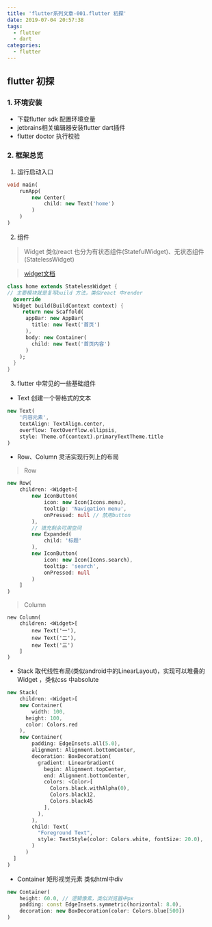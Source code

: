 ```yaml
---
title: 'flutter系列文章-001.flutter 初探'
date: 2019-07-04 20:57:38
tags:
  - flutter
  - dart
categories:
  - flutter
---
```

## flutter 初探

### 1. 环境安装

- 下载flutter sdk 配置环境变量
- jetbrains相关编辑器安装flutter dart插件
- flutter doctor 执行校验

### 2. 框架总览

1. 运行启动入口

```dart
void main(
	runApp(
		new Center(
			child: new Text('home')
		)
	)
)
```

2. 组件

> Widget 类似react 也分为有状态组件(StatefulWidget)、无状态组件(StatelessWidget)

> [widget文档](https://docs.flutter.io/flutter/widgets/Stack-class.html)

   ```dart
   class home extends StatelessWidget {
   // 主要模块就是复写build 方法，类似react 中render
     @override
     Widget build(BuildContext context) {
   		return new Scaffold(
         appBar: new AppBar(
           title: new Text('首页')
         ),
         body: new Container(
           child: new Text('首页内容')
         )
       );
     }
   }
   ```

   

3. flutter 中常见的一些基础组件

- Text 创建一个带格式的文本

```dart
new Text(
	'内容元素',
	textAlign: TextAlign.center,
	overflow: TextOverflow.ellipsis,
	style: Theme.of(context).primaryTextTheme.title
)
```

- Row、Column 灵活实现行列上的布局

> Row

```dart
new Row(
	children: <Widget>[
		new IconButton(
			icon: new Icon(Icons.menu),
			tooltip: 'Navigation menu',
			onPressed: null // 禁用button
		),
		// 填充剩余可用空间
		new Expanded(
			child: '标题'
		),
		new IconButton(
			icon: new Icon(Icons.search),
			tooltip: 'search',
			onPressed: null
		)
	]
)
```

> Column

```
new Column(
	children: <Widget>[
		new Text('一'),
		new Text('二'),
		new Text('三')
	]
)
```



- Stack 取代线性布局(类似android中的LinearLayout)，实现可以堆叠的Widget ，类似css 中absolute

```dart
new Stack(
	children: <Widget>[
    new Container(
    	width: 100,
      height: 100,
      color: Colors.red
    ),
    new Container(
        padding: EdgeInsets.all(5.0),
        alignment: Alignment.bottomCenter,
        decoration: BoxDecoration(
          gradient: LinearGradient(
            begin: Alignment.topCenter,
            end: Alignment.bottomCenter,
            colors: <Color>[
              Colors.black.withAlpha(0),
              Colors.black12,
              Colors.black45
            ],
          ),
        ),
        child: Text(
          "Foreground Text",
          style: TextStyle(color: Colors.white, fontSize: 20.0),
        )
      )
  ]
)
```



- Container 矩形视觉元素 类似html中div

```dart
new Container(
	height: 60.0, // 逻辑像素，类似浏览器中px
	padding: const EdgeInsets.symmetric(horizontal: 8.0),
	decoration: new BoxDecoration(color: Colors.blue[500])
)
```
